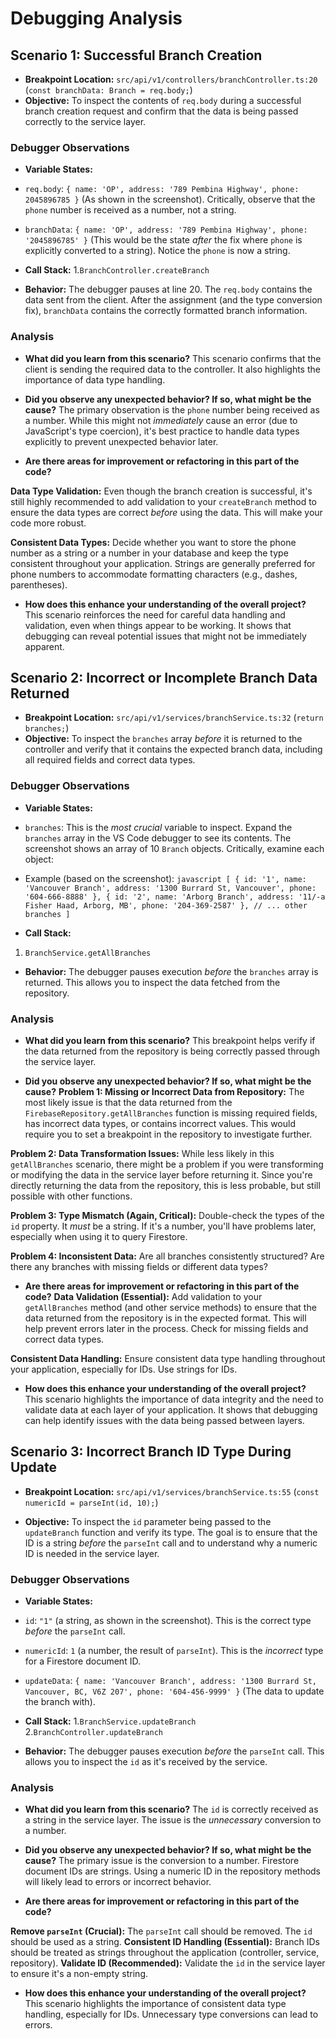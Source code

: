 # Debugging Analysis

## Scenario 1: Successful Branch Creation

- **Breakpoint Location:** `src/api/v1/controllers/branchController.ts:20` (`const branchData: Branch = req.body;`)
- **Objective:** To inspect the contents of `req.body` during a successful branch creation request and confirm that the data is being passed correctly to the service layer.

### Debugger Observations

- **Variable States:**
- `req.body`: `{ name: 'OP', address: '789 Pembina Highway', phone: 2045896785 }` (As shown in the screenshot). Critically, observe that the `phone` number is received as a number, not a string.
- `branchData`: `{ name: 'OP', address: '789 Pembina Highway', phone: '2045896785' }` (This would be the state *after* the fix where `phone` is explicitly converted to a string). Notice the `phone` is now a string.

- **Call Stack:**
1.`BranchController.createBranch`

- **Behavior:** The debugger pauses at line 20. The `req.body` contains the data sent from the client. After the assignment (and the type conversion fix), `branchData` contains the correctly formatted branch information.

### Analysis

- **What did you learn from this scenario?** This scenario confirms that the client is sending the required data to the controller. It also highlights the importance of data type handling.

- **Did you observe any unexpected behavior? If so, what might be the cause?** The primary observation is the `phone` number being received as a number. While this might not *immediately* cause an error (due to JavaScript's type coercion), it's best practice to handle data types explicitly to prevent unexpected behavior later.

- **Are there areas for improvement or refactoring in this part of the code?**

**Data Type Validation:** Even though the branch creation is successful, it's still highly recommended to add validation to your `createBranch` method to ensure the data types are correct *before* using the data. This will make your code more robust.

**Consistent Data Types:** Decide whether you want to store the phone number as a string or a number in your database and keep the type consistent throughout your application. Strings are generally preferred for phone numbers to accommodate formatting characters (e.g., dashes, parentheses).

- **How does this enhance your understanding of the overall project?** This scenario reinforces the need for careful data handling and validation, even when things appear to be working. It shows that debugging can reveal potential issues that might not be immediately apparent.

## Scenario 2: Incorrect or Incomplete Branch Data Returned

- **Breakpoint Location:** `src/api/v1/services/branchService.ts:32` (`return branches;`)
- **Objective:** To inspect the `branches` array *before* it is returned to the controller and verify that it contains the expected branch data, including all required fields and correct data types.

### Debugger Observations

- **Variable States:**
- `branches`: This is the *most crucial* variable to inspect. Expand the `branches` array in the VS Code debugger to see its contents. The screenshot shows an array of 10 `Branch` objects. Critically, examine each object:

- Example (based on the screenshot):
        ```javascript
        [
            { id: '1', name: 'Vancouver Branch', address: '1300 Burrard St, Vancouver', phone: '604-666-8888' },
            { id: '2', name: 'Arborg Branch', address: '11/-a Fisher Haad, Arborg, MB', phone: '204-369-2587' },
            // ... other branches
        ]
        ```

- **Call Stack:**

1. `BranchService.getAllBranches`

- **Behavior:** The debugger pauses execution *before* the `branches` array is returned. This allows you to inspect the data fetched from the repository.

### Analysis

- **What did you learn from this scenario?** This breakpoint helps verify if the data returned from the repository is being correctly passed through the service layer.

- **Did you observe any unexpected behavior? If so, what might be the cause?**
**Problem 1: Missing or Incorrect Data from Repository:** The most likely issue is that the data returned from the `FirebaseRepository.getAllBranches` function is missing required fields, has incorrect data types, or contains incorrect values. This would require you to set a breakpoint in the repository to investigate further.

**Problem 2: Data Transformation Issues:** While less likely in this `getAllBranches` scenario, there might be a problem if you were transforming or modifying the data in the service layer before returning it. Since you're directly returning the data from the repository, this is less probable, but still possible with other functions.

**Problem 3: Type Mismatch (Again, Critical):** Double-check the types of the `id` property. It *must* be a string. If it's a number, you'll have problems later, especially when using it to query Firestore.

**Problem 4: Inconsistent Data:** Are all branches consistently structured? Are there any branches with missing fields or different data types?

- **Are there areas for improvement or refactoring in this part of the code?**
**Data Validation (Essential):** Add validation to your `getAllBranches` method (and other service methods) to ensure that the data returned from the repository is in the expected format. This will help prevent errors later in the process. Check for missing fields and correct data types.

**Consistent Data Handling:** Ensure consistent data type handling throughout your application, especially for IDs. Use strings for IDs.

- **How does this enhance your understanding of the overall project?** This scenario highlights the importance of data integrity and the need to validate data at each layer of your application. It shows that debugging can help identify issues with the data being passed between layers.

## Scenario 3: Incorrect Branch ID Type During Update

- **Breakpoint Location:** `src/api/v1/services/branchService.ts:55` (`const numericId = parseInt(id, 10);`)

- **Objective:** To inspect the `id` parameter being passed to the `updateBranch` function and verify its type. The goal is to ensure that the ID is a string *before* the `parseInt` call and to understand why a numeric ID is needed in the service layer.

### Debugger Observations

- **Variable States:**
- `id`: `"1"` (a string, as shown in the screenshot). This is the correct type *before* the `parseInt` call.
- `numericId`: `1` (a number, the result of `parseInt`). This is the *incorrect* type for a Firestore document ID.
- `updateData`: `{ name: 'Vancouver Branch', address: '1300 Burrard St, Vancouver, BC, V6Z 207', phone: '604-456-9999' }` (The data to update the branch with).

- **Call Stack:**
1.`BranchService.updateBranch`
2.`BranchController.updateBranch`

- **Behavior:** The debugger pauses execution *before* the `parseInt` call. This allows you to inspect the `id` as it's received by the service.

### Analysis

- **What did you learn from this scenario?** The `id` is correctly received as a string in the service layer. The issue is the *unnecessary* conversion to a number.

- **Did you observe any unexpected behavior? If so, what might be the cause?** The primary issue is the conversion to a number. Firestore document IDs are strings. Using a numeric ID in the repository methods will likely lead to errors or incorrect behavior.

- **Are there areas for improvement or refactoring in this part of the code?**

**Remove `parseInt` (Crucial):** The `parseInt` call should be removed. The `id` should be used as a string.
**Consistent ID Handling (Essential):** Branch IDs should be treated as strings throughout the application (controller, service, repository).
**Validate ID (Recommended):** Validate the `id` in the service layer to ensure it's a non-empty string.

- **How does this enhance your understanding of the overall project?** This scenario highlights the importance of consistent data type handling, especially for IDs. Unnecessary type conversions can lead to errors.
